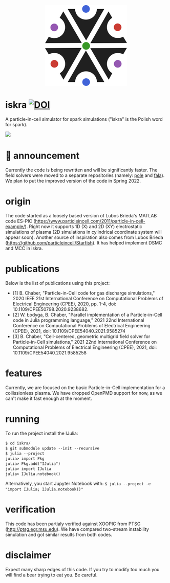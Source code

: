 <p align="center">
  <img src="https://github.com/bchaber/iskra/blob/master/logo.svg" width="256px" alt="The logo is based on a symbol of the highest Slavic god: Perun found at https://commons.wikimedia.org/wiki/File:Thundermarks.svg"/>
  <h1>iskra <a href="https://zenodo.org/badge/latestdoi/202223612"><img src="https://zenodo.org/badge/202223612.svg" alt="DOI"></a></h1>
</p>

A particle-in-cell simulator for spark simulations ("iskra" is the Polish word for spark).

![](../../blob/master/img/two-stream-rho-evolution.png)

# :construction_worker: announcement
Currently the code is being rewritten and will be significantly faster. The field solvers were moved to a separate repositories (namely: [pole](https://github.com/bchaber/pole) and [fala](https://github.com/bchaber/fala)). We plan to put the improved version of the code in Spring 2022.

# origin
The code started as a loosely based version of Lubos Brieda's MATLAB code ES-PIC (https://www.particleincell.com/2011/particle-in-cell-example/). Right now it supports 1D (X) and 2D (XY) electrostatic simulations of plasma (2D simulations in cylindrical coordinate system will appear soon).
Another source of inspiration also comes from Lubos Brieda (https://github.com/particleincell/Starfish). It has helped implement DSMC and MCC in iskra.

# publications
Below is the list of publications using this project:

- [1] B. Chaber, "Particle-in-Cell code for gas discharge simulations," 2020 IEEE 21st International Conference on Computational Problems of Electrical Engineering (CPEE), 2020, pp. 1-4, doi: 10.1109/CPEE50798.2020.9238682.
- [2] W. Łodyga, B. Chaber, "Parallel implementation of a Particle-in-Cell code in Julia programming language," 2021 22nd International Conference on Computational Problems of Electrical Engineering (CPEE), 2021, doi: 10.1109/CPEE54040.2021.9585274
- [3] B. Chaber, "Cell-centered, geometric multigrid field solver for Particle-in-Cell simulations," 2021 22nd International Conference on Computational Problems of Electrical Engineering (CPEE), 2021, doi: 10.1109/CPEE54040.2021.9585258

# features
Currently, we are focused on the basic Particle-in-Cell implementation for a collissionless plasma.
We have dropped OpenPMD support for now, as we can't make it fast enough at the moment.

# running
To run the project install the IJulia:

```
$ cd iskra/
$ git submodule update --init --recursive
$ julia --project
julia> import Pkg
julia> Pkg.add("IJulia")
julia> import IJulia
julia> IJulia.notebook()
```

Alternatively, you start Jupyter Notebook with: `$ julia --project -e "import IJulia; IJulia.notebook()"`

# verification

This code has been partialy verified against XOOPIC from PTSG (http://ptsg.egr.msu.edu).
We have compared two-stream instability simulation and got similar results from both codes.

# disclaimer
Expect many sharp edges of this code. If you try to modify too much you will find a bear trying to eat you. Be careful.

